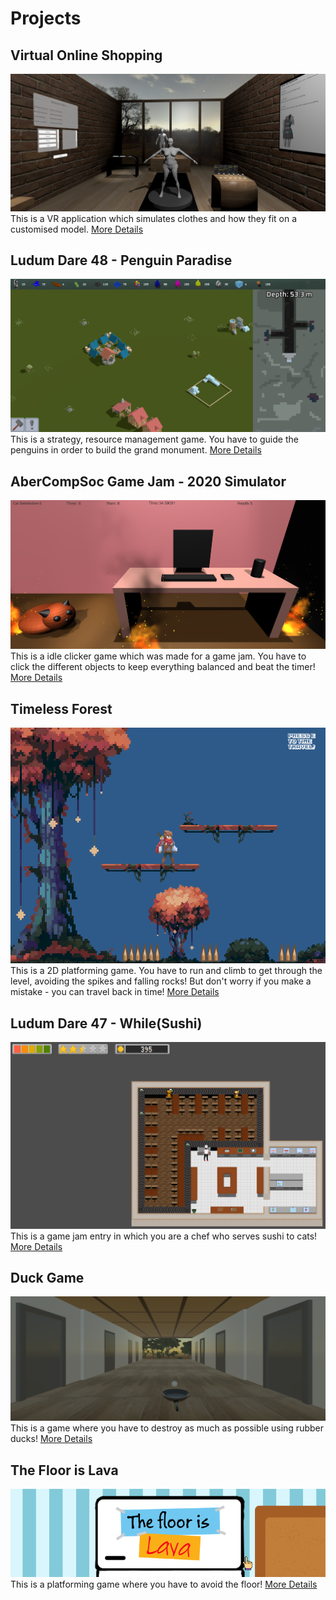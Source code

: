 # Projects

## Virtual Online Shopping
![Virtual Online Shopping](vosBanner.PNG)
This is a VR application which simulates clothes and how they fit 
on a customised model. 
[More Details](VOS.md)

## Ludum Dare 48 - Penguin Paradise
![Ludum Dare 48](penguinBanner.png)
This is a strategy, resource management game. You have to guide the penguins in order to build the grand monument. 
[More Details](penguinParadise.md)

## AberCompSoc Game Jam - 2020 Simulator
![CompSocGameJam](sim2020Image.PNG)
This is a idle clicker game which was made for a game jam. You have to click the different objects to keep everything
balanced and beat the timer! 
[More Details](sim2020.md)

## Timeless Forest
![Timeless Forest](Timeless_Forest.PNG)
This is a 2D platforming game. You have to run and climb to get through the level, avoiding the spikes and falling rocks! 
But don't worry if you make a mistake - you can travel back in time! 
[More Details](timeless_forest.md)

## Ludum Dare 47 - While(Sushi)
![LundumDare47](whilesushigameplay2.PNG)
This is a game jam entry in which you are a chef who serves sushi to cats!
[More Details](whileSushi.md)

## Duck Game
![DuckGameBanner](duckGame.PNG)
This is a game where you have to destroy as much as possible using rubber ducks! 
[More Details](duckGame.md)

## The Floor is Lava
![The Floor is Lava](lavaFloor.PNG)
This is a platforming game where you have to avoid the floor! 
[More Details](lavaFloor.md)

